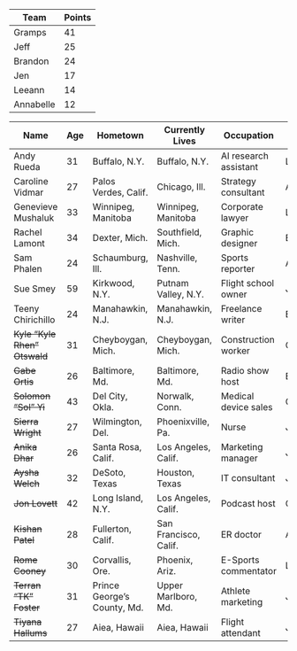 |Team|Points|
| -------- | -------- |
| Gramps | 41 | 
| Jeff | 25 |
| Brandon | 24 | 
| Jen | 17 |
| Leeann | 14 | 
| Annabelle | 12 |
 

| Name | Age | Hometown | Currently Lives | Occupation | Team |
| -------- | -------- | -------- | -------- | -------- | ----- |
| Andy Rueda | 31 | Buffalo, N.Y. | Buffalo, N.Y. | AI research assistant | Leeann |
| Caroline Vidmar | 27 | Palos Verdes, Calif. | Chicago, Ill. | Strategy consultant | Annabelle |
| Genevieve Mushaluk | 33 | Winnipeg, Manitoba | Winnipeg, Manitoba | Corporate lawyer | Leeann |
| Rachel Lamont | 34 | Dexter, Mich. | Southfield, Mich. | Graphic designer | Brandon |
| Sam Phalen | 24 | Schaumburg, Ill. | Nashville, Tenn. | Sports reporter | Annabelle |
| Sue Smey | 59 | Kirkwood, N.Y. | Putnam Valley, N.Y. | Flight school owner | Jen |
| Teeny Chirichillo | 24 | Manahawkin, N.J. | Manahawkin, N.J. | Freelance writer | Brandon |
| ~~Kyle “Kyle Rhen” Otswald~~ | 31 | Cheyboygan, Mich. | Cheyboygan, Mich. | Construction worker | Gramps |
| ~~Gabe Ortis~~ | 26 | Baltimore, Md. | Baltimore, Md. | Radio show host | Brandon |
| ~~Solomon “Sol” Yi~~ | 43 | Del City, Okla. | Norwalk, Conn. | Medical device sales | Gramps |
| ~~Sierra Wright~~ | 27 | Wilmington, Del. | Phoenixville, Pa. | Nurse | Jeff |
| ~~Anika Dhar~~ | 26 | Santa Rosa, Calif. | Los Angeles, Calif. | Marketing manager | Jen |
| ~~Aysha Welch~~ | 32 | DeSoto, Texas | Houston, Texas | IT consultant | Jeff |
| ~~Jon Lovett~~ | 42 | Long Island, N.Y. | Los Angeles, Calif. | Podcast host | Gramps |
| ~~Kishan Patel~~ | 28 | Fullerton, Calif. | San Francisco, Calif. | ER doctor | Annabelle |
| ~~Rome Cooney~~ | 30 | Corvallis, Ore. | Phoenix, Ariz. | E-Sports commentator | Leeann |
| ~~Terran “TK” Foster~~ | 31 | Prince George’s County, Md. | Upper Marlboro, Md. | Athlete marketing  | Jen |
| ~~Tiyana Hallums~~ | 27 | Aiea, Hawaii | Aiea, Hawaii | Flight attendant | Jeff |
